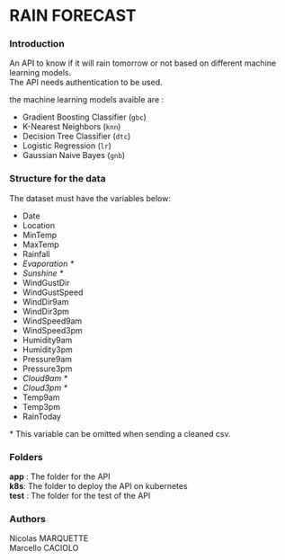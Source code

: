 # RAIN FORECAST

### Introduction

An API to know if it will rain tomorrow or not based on different machine learning models.  
The API needs authentication to be used.

the machine learning models avaible are :  
- Gradient Boosting Classifier (`gbc`)  
- K-Nearest Neighbors (`knn`)  
- Decision Tree Classifier (`dtc`)  
- Logistic Regression (`lr`)  
- Gaussian Naive Bayes (`gnb`)


### Structure for the data

The dataset must have the variables below:  
- Date  
- Location  
- MinTemp  
- MaxTemp  
- Rainfall  
- *Evaporation \**  
- *Sunshine \**  
- WindGustDir  
- WindGustSpeed   
- WindDir9am  
- WindDir3pm  
- WindSpeed9am 
- WindSpeed3pm  
- Humidity9am  
- Humidity3pm  
- Pressure9am  
- Pressure3pm  
- *Cloud9am \** 
- *Cloud3pm \**  
- Temp9am  
- Temp3pm  
- RainToday  

\* This variable can be omitted when sending a cleaned csv.


### Folders

**app** : The folder for the API  
**k8s**: The folder to deploy the API on kubernetes   
**test** : The folder for the test of the API  


### Authors

Nicolas MARQUETTE  
Marcello CACIOLO
